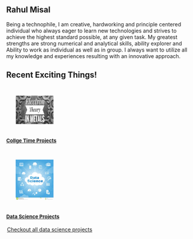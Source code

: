 <!DOCTYPE HTML>
<html lang="en">
<head>
	<meta charset="UTF-8">
	<link rel="stylesheet" href="styles.css">
	<title>HTML5 Tutorial</title>
	<script src="excanvas.js"></script>
</head>
    <h2>Rahul Misal</h2>
<body>

  <p>
    Being a technophile, I am creative, hardworking and principle centered individual who always
    eager to learn new technologies and strives to achieve the highest standard possible, at any
    given task. My greatest strengths are strong numerical and analytical skills, ability explorer and
    Ability to work as individual as well as in group. I always want to utilize all my knowledge and
    experiences resulting with an innovative approach.  </p>
    <div class="container">
        <div class="col-sm-10 col-sm-offset-1" id="indexwrapper">


<style>
</style>


<h2>Recent Exciting Things!</h2>

<a href="/Projects.html">
<div class="post">
<img style="width:20%; height: 20%; margin-left: 5%; margin-top: 5%; margin-bottom: 5%;" src="/projects.png">
<h4 style="margin-top:8px; font-size:95%;">Collge Time Projects</h4>
</div>
</a>

<a href="https://www.kaggle.com/rdmisal/world-data-analysis">
<div class="post">
<img style="width:20%; height: 20%; margin-left: 5%; margin-top: 5%; margin-bottom: 5%;" src="/download.jpeg">
<h4 style="margin-top:8px; font-size:95%;">Data Science Projects</h4>
<legend>Checkout all data science projects</legend>
</div>
</a>

</body>
</html>
